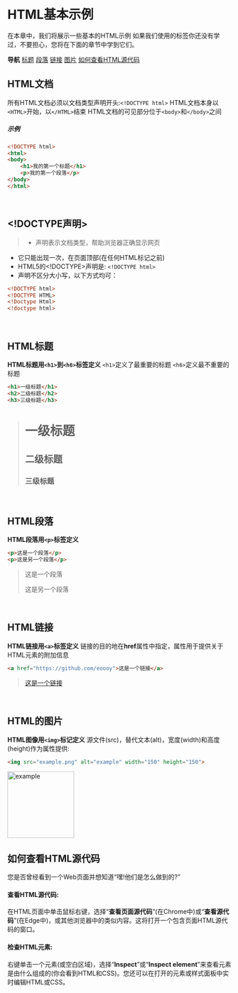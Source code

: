 # HTML基本示例
在本章中，我们将展示一些基本的HTML示例
如果我们使用的标签你还没有学过，不要担心，您将在下面的章节中学到它们。

**导航**
[标题](#HTML标题) [段落](#HTML段落) [链接](#HTML链接) [图片](#HTML图片)
[如何查看HTML源代码](#如何查看HTML源代码)
<br>

## HTML文档
所有HTML文档必须以文档类型声明开头:`<!DOCTYPE html>`
HTML文档本身以`<HTML>`开始，以`</HTML>`结束
HTML文档的可见部分位于`<body>`和`</body>`之间

##### 示例
```html
<!DOCTYPE html>
<html>
<body>
	<h1>我的第一个标题</h1>
	<p>我的第一个段落</p>
</body>
</html>
```
<br>

## <!DOCTYPE声明>
> - <!DOCTYPE>声明表示文档类型，帮助浏览器正确显示网页
- 它只能出现一次，在页面顶部(在任何HTML标记之前)
- HTML5的<!DOCTYPE>声明是: `<!DOCTYPE html>`
- <!DOCTYPE>声明不区分大小写，以下方式均可：
```html
<!DOCTYPE html>
<!DOCTYPE HTML>
<!Doctype Html>
<!doctype html>
```

<br>

## HTML标题
**HTML标题用`<h1>`到`<h6>`标签定义**
`<h1>`定义了最重要的标题
`<h6>`定义最不重要的标题

```html
<h1>一级标题</h1>
<h2>二级标题</h2>
<h3>三级标题</h3>
```
> <h1>一级标题</h1><h2>二级标题</h2><h3>三级标题</h3>

<br>

## HTML段落
**HTML段落用`<p>`标签定义**
```html
<p>这是一个段落</p>
<p>这是另一个段落</p>
```
> <p>这是一个段落</p><p>这是另一个段落</p>

<br>

## HTML链接
**HTML链接用`<a>`标签定义**
链接的目的地在**href**属性中指定，属性用于提供关于HTML元素的附加信息
```html
<a href="https://github.com/eoooy">这是一个链接</a>
```
> <a href="https://github.com/eoooy">这是一个链接</a>

<br>


## HTML的图片
**HTML图像用`<img>`标记定义**
源文件(src)，替代文本(alt)，宽度(width)和高度(height)作为属性提供:
```html
<img src="example.png" alt="example" width="150" height="150">
```
<img src="https://raw.githubusercontent.com/Eoooy/html-tutorial/main/gallery/docs/tutorial/basic/example.png" alt="example" width="150" height="150">

<br>

## 如何查看HTML源代码
您是否曾经看到一个Web页面并想知道“嘿!他们是怎么做到的?”

#### 查看HTML源代码:
在HTML页面中单击鼠标右键，选择“**查看页面源代码**”(在Chrome中)或“**查看源代码**”(在Edge中)，或其他浏览器中的类似内容。这将打开一个包含页面HTML源代码的窗口。

#### 检查HTML元素:
右键单击一个元素(或空白区域)，选择“**Inspect**”或“**Inspect element**”来查看元素是由什么组成的(你会看到HTML和CSS)。您还可以在打开的元素或样式面板中实时编辑HTML或CSS。